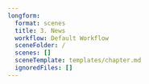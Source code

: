 ```yaml
---
longform:
  format: scenes
  title: 3. News
  workflow: Default Workflow
  sceneFolder: /
  scenes: []
  sceneTemplate: templates/chapter.md
  ignoredFiles: []
---
```

